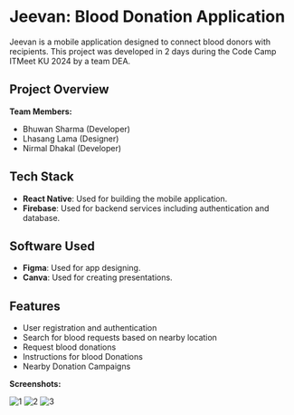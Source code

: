 # Jeevan: Blood Donation Application

Jeevan is a mobile application designed to connect blood donors with recipients. This project was developed in 2 days during the Code Camp ITMeet KU 2024 by a team DEA.

## Project Overview

**Team Members:**
- Bhuwan Sharma (Developer)
- Lhasang Lama (Designer)
- Nirmal Dhakal (Developer)

## Tech Stack

- **React Native**: Used for building the mobile application.
- **Firebase**: Used for backend services including authentication and database.

## Software Used

- **Figma**: Used for app designing.
- **Canva**: Used for creating presentations.

## Features

- User registration and authentication
- Search for blood requests based on nearby location
- Request blood donations
- Instructions for blood Donations
- Nearby Donation Campaigns

**Screenshots:**


![1](https://github.com/user-attachments/assets/4f9bb5a0-2878-4774-b3fe-bf3322c1d7c4)
![2](https://github.com/user-attachments/assets/1c08353a-2f87-49f4-bd82-dcf9cabe44d0)
![3](https://github.com/user-attachments/assets/28dff266-fb3e-459f-be1b-a7542bdd7db6)

